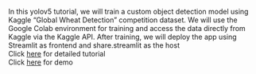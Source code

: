 In this yolov5 tutorial, we will train a custom object detection model using Kaggle “Global Wheat Detection” competition dataset. We will use the Google Colab environment for training and access the data directly from Kaggle via the Kaggle API. After training, we will deploy the app using Streamlit as frontend and share.streamlit as the host <br>
Click [here](https://medium.com/p/1ff76219d82a) for detailed tutorial <br>
Click [here](https://eforebrahim-wheat-detect-app-86urrl.streamlit.app) for demo
